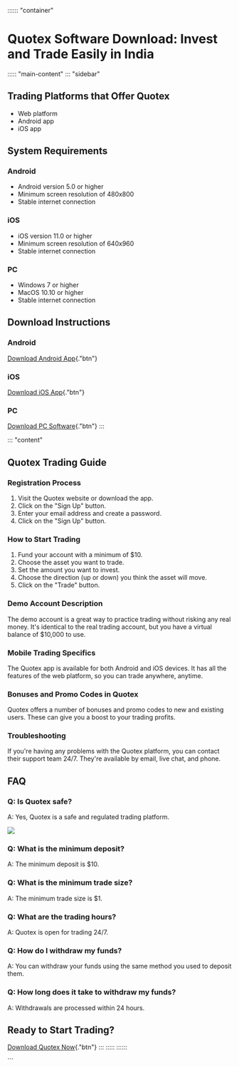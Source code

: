 :::::: \"container\"
# Quotex Software Download: Invest and Trade Easily in India

::::: \"main-content\"
::: \"sidebar\"
## Trading Platforms that Offer Quotex

-   Web platform
-   Android app
-   iOS app

## System Requirements

### Android

-   Android version 5.0 or higher
-   Minimum screen resolution of 480x800
-   Stable internet connection

### iOS

-   iOS version 11.0 or higher
-   Minimum screen resolution of 640x960
-   Stable internet connection

### PC

-   Windows 7 or higher
-   MacOS 10.10 or higher
-   Stable internet connection

## Download Instructions

### Android

[Download Android
App](\%22https://play.google.com/store/apps/details?id=com.binary.quotex\%22){."btn"}

### iOS

[Download iOS
App](\%22https://apps.apple.com/us/app/quotex-online-trading/id1557177660\%22){."btn"}

### PC

[Download PC Software](\%22https://quotex.io/en/\%22){."btn"}
:::

::: \"content\"
## Quotex Trading Guide

### Registration Process

1.  Visit the Quotex website or download the app.
2.  Click on the "Sign Up" button.
3.  Enter your email address and create a password.
4.  Click on the "Sign Up" button.

### How to Start Trading

1.  Fund your account with a minimum of \$10.
2.  Choose the asset you want to trade.
3.  Set the amount you want to invest.
4.  Choose the direction (up or down) you think the asset will move.
5.  Click on the "Trade" button.

### Demo Account Description

The demo account is a great way to practice trading without risking any
real money. It\'s identical to the real trading account, but you have a
virtual balance of \$10,000 to use.

### Mobile Trading Specifics

The Quotex app is available for both Android and iOS devices. It has all
the features of the web platform, so you can trade anywhere, anytime.

### Bonuses and Promo Codes in Quotex

Quotex offers a number of bonuses and promo codes to new and existing
users. These can give you a boost to your trading profits.

### Troubleshooting

If you\'re having any problems with the Quotex platform, you can contact
their support team 24/7. They\'re available by email, live chat, and
phone.

## FAQ

### Q: Is Quotex safe?

A: Yes, Quotex is a safe and regulated trading platform.

[![](https://static.quotex.io/files/1_en/300_250.jpg)](https://traff.sbs/brokerqxsignupf)

### Q: What is the minimum deposit?

A: The minimum deposit is \$10.

### Q: What is the minimum trade size?

A: The minimum trade size is \$1.

### Q: What are the trading hours?

A: Quotex is open for trading 24/7.

### Q: How do I withdraw my funds?

A: You can withdraw your funds using the same method you used to deposit
them.

### Q: How long does it take to withdraw my funds?

A: Withdrawals are processed within 24 hours.

## Ready to Start Trading?

[Download Quotex
Now](\%22https://traff.sbs/quotexonelink\%22){."btn"}
:::
:::::
::::::

\`\`\`


